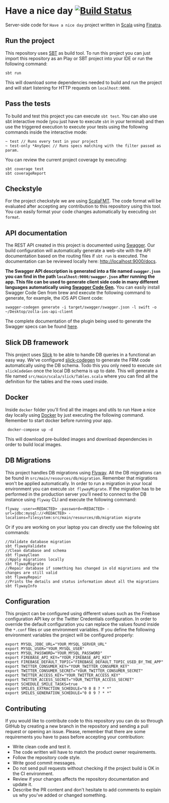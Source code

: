 # Have a nice day [![Build Status](https://travis-ci.org/pedrovgs/HaveANiceDay.svg?branch=master)](https://travis-ci.org/pedrovgs/HaveANiceDay)

Server-side code for ``Have a nice day`` project written in [Scala](https://scala-lang.org) using [Finatra](https://twitter.github.io/finatra/).

## Run the project

This repository uses [SBT](http://www.scala-sbt.org/) as build tool. To run this project you can just import this repository as an Play or SBT project into your IDE or run the following command:

```
sbt run
```

This will download some dependencies needed to build and run the project and will start listening for HTTP requests on ``localhost:9000``.

## Pass the tests

To build and test this project you can execute ``sbt test``. You can also use sbt interactive mode (you just have to execute ``sbt`` in your terminal) and then use the triggered execution to execute your tests using the following commands inside the interactive mode:

```
~ test // Runs every test in your project
~ test-only *AnySpec // Runs specs matching with the filter passed as param.
```

You can review the current project coverage by executing: 

```
sbt coverage test 
sbt coverageReport
```

## Checkstyle

For the project checkstyle we are using [ScalaFMT](http://scalameta.org/scalafmt/). The code format will be evaluated after accepting any contribution to this repository using this tool. You can easily format your code changes automatically by executing ``sbt format``.

## API documentation

The REST API created in this project is documented using [Swagger](https://swagger.io/). Our build configuration will automatically generate a web-site with the API documentation based on the routing files if ``sbt run`` is executed. The documentation can be reviewed locally here: [http://localhost:9000/docs](http://localhost:9000/docs).
   
**The Swagger API description is generated into a file named ``swagger.json`` you can find in the path ``localhost:9000/swagger.json`` after running the app. This file can be used to generate client side code in many different languages automatically using [Swagger Code Gen](https://github.com/swagger-api/swagger-codegen).** You can easily install Swagger Code Gen from brew and execute the following command to generate, for example, the iOS API Client code:
   
```
swagger-codegen generate -i target/swagger/swagger.json -l swift -o ~/Desktop/zolla-ios-api-client
```

The complete documentation of the plugin being used to generate the Swagger specs can be found [here](https://github.com/jakehschwartz/finatra-swagger). 

## Slick DB framework

This project uses [Slick](http://slick.lightbend.com/) to be able to handle DB queries in a functional an easy way. We've configured [slick-codegen](http://slick.lightbend.com/doc/3.2.1/code-generation.html) to generate the FRM code automatically using the DB schema. Todo this you only need to execute ``sbt slickCodeGen`` once the local DB schema is up to date. This will generate a file named ``src/main/scala/slick/Tables.scala`` where you can find all the definition for the tables and the rows used inside.   

## Docker

Inside ``docker`` folder you'll find all the images and utils to run Have a nice day locally using [Docker](https://docker.com) by just executing the following command. Remember to start docker before running your app.

```
 docker-compose up -d
```

This will download pre-builded images and download dependencies in order to build local images.

## DB Migrations

This project handles DB migrations using [Flyway](https://flywaydb.org). All the DB migrations can be found in ``src/main/resources/db/migration``. Remember that migrations won't be applied automatically. In order to run a migration in your local environment you can execute ``sbt flywayMigrate``. If the migration has to be performed in the production server you'll need to connect to the DB instance using ``flyway`` CLI and execute the following command:

```
flyway -user=<REDACTED> -password=<REDACTED> -url=jdbc:mysql://<REDACTED> -locations=filesystem:src/main/resources/db/migration migrate
```

Or if you are working on your laptop you can directly use the following sbt commands:

```
//Validate database migration
sbt flywayValidate
//Clean database and schema
sbt flywayClean
//Apply migrations locally
sbt flywayMigrate
//Repair database if something has changed in old migrations and the changes are still valid
sbt flywayRepair
//Prints the details and status information about all the migrations
sbt flywayInfo
```

## Configuration

This project can be configured using different values such as the Firebase configuration API key or the Twitter Credentials configuration. In order to override the default configuration you can replace the values found inside the ``*.conf`` files or use environment variables. If you define the following environment variables the project will be configured properly:

```
export MYSQL_JDBC_URL="YOUR_MYSQL_SERVER_URL"
export MYSQL_USER="YOUR_MYSQL_USER"
export MYSQL_PASSWORD="YOUR_MYSQL_PASSWORD"
export FIREBASE_API_KEY="YOUR_FIREBASE_API_KEY"
export FIREBASE_DEFAULT_TOPIC="FIREBASE_DEFAULT_TOPIC_USED_BY_THE_APP"
export TWITTER_CONSUMER_KEY="YOUR_TWITTER_CONSUMER_KEY"
export TWITTER_CONSUMER_SECRET="YOUR_TWITTER_CONSUMER_SECRET"
export TWITTER_ACCESS_KEY="YOUR_TWITTER_ACCESS_KEY"
export TWITTER_ACCESS_SECRET="YOUR_TWITTER_ACCESS_SECRET"
export SCHEDULE_SMILE_TASKS=true
export SMILES_EXTRACTION_SCHEDULE="0 0 8 ? * *"
export SMILES_GENERATION_SCHEDULE="0 0 9 ? * *"
``` 

## Contributing

If you would like to contribute code to this repository you can do so through GitHub by creating a new branch in the repository and sending a pull request or opening an issue. Please, remember that there are some requirements you have to pass before accepting your contribution:

* Write clean code and test it.
* The code written will have to match the product owner requirements.
* Follow the repository code style.
* Write good commit messages.
* Do not send pull requests without checking if the project build is OK in the CI environment.
* Review if your changes affects the repository documentation and update it.
* Describe the PR content and don't hesitate to add comments to explain us why you've added or changed something.
